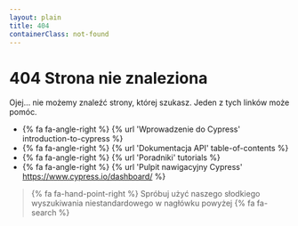 ```yaml
---
layout: plain
title: 404
containerClass: not-found
---
```


# 404 Strona nie znaleziona

Ojej&hellip; nie możemy znaleźć strony, której szukasz. Jeden z tych linków może pomóc.

* {% fa fa-angle-right %} {% url 'Wprowadzenie do Cypress' introduction-to-cypress %}
* {% fa fa-angle-right %} {% url 'Dokumentacja API' table-of-contents %}
* {% fa fa-angle-right %} {% url 'Poradniki' tutorials %}
* {% fa fa-angle-right %} {% url 'Pulpit nawigacyjny Cypress' https://www.cypress.io/dashboard/ %}

> {% fa fa-hand-point-right %} Spróbuj użyć naszego słodkiego wyszukiwania niestandardowego w nagłówku powyżej {% fa fa-search %}
